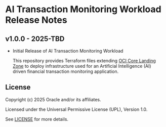 # AI Transaction Monitoring Workload Release Notes

## v1.0.0 - 2025-TBD
- Initial Release of AI Transaction Monitoring Workload 

  This repository provides Terraform files extending [OCI Core Landing Zone][1] to deploy infrastructure used for an Artificial Intelligence (AI) driven financial transaction monitoring application.

## License

Copyright (c) 2025 Oracle and/or its affiliates.

Licensed under the Universal Permissive License (UPL), Version 1.0.

See [LICENSE](./LICENSE.txt) for more details.

[1]: https://github.com/oci-landing-zones/terraform-oci-core-landingzone
